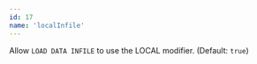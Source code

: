 ```yaml
---
id: 17
name: 'localInfile'
---
```

Allow `LOAD DATA INFILE` to use the LOCAL modifier. (Default: `true`)
